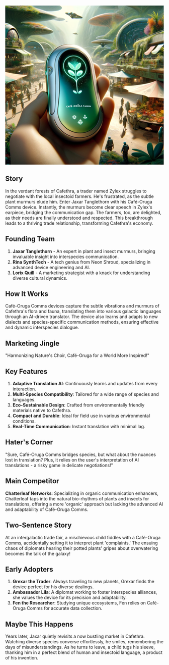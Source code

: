 ![Café-Oruga Comms](../assets/15.png)

## Story

In the verdant forests of Cafethra, a trader named Zylex struggles to negotiate with the local insectoid farmers. He's frustrated, as the subtle plant murmurs elude him. Enter Jaxar Tanglethorn with his Café-Oruga Comms device. Instantly, the murmurs become clear speech in Zylex's earpiece, bridging the communication gap. The farmers, too, are delighted, as their needs are finally understood and respected. This breakthrough leads to a thriving trade relationship, transforming Cafethra's economy.

## Founding Team

1. **Jaxar Tanglethorn** - An expert in plant and insect murmurs, bringing invaluable insight into interspecies communication.
2. **Rina SynthTech** - A tech genius from Neon Shroud, specializing in advanced device engineering and AI.
3. **Lorix Quill** - A marketing strategist with a knack for understanding diverse cultural dynamics.

## How It Works

Café-Oruga Comms devices capture the subtle vibrations and murmurs of Cafethra's flora and fauna, translating them into various galactic languages through an AI-driven translator. The device also learns and adapts to new dialects and species-specific communication methods, ensuring effective and dynamic interspecies dialogue.

## Marketing Jingle

"Harmonizing Nature's Choir, Café-Oruga for a World More Inspired!"

## Key Features

1. **Adaptive Translation AI**: Continuously learns and updates from every interaction.
2. **Multi-Species Compatibility**: Tailored for a wide range of species and languages.
3. **Eco-Sustainable Design**: Crafted from environmentally friendly materials native to Cafethra.
4. **Compact and Durable**: Ideal for field use in various environmental conditions.
5. **Real-Time Communication**: Instant translation with minimal lag.

## Hater's Corner

"Sure, Café-Oruga Comms bridges species, but what about the nuances lost in translation? Plus, it relies on the user's interpretation of AI translations - a risky game in delicate negotiations!"

## Main Competitor

**Chatterleaf Networks**: Specializing in organic communication enhancers, Chatterleaf taps into the natural bio-rhythms of plants and insects for translations, offering a more 'organic' approach but lacking the advanced AI and adaptability of Café-Oruga Comms.

## Two-Sentence Story

At an intergalactic trade fair, a mischievous child fiddles with a Café-Oruga Comms, accidentally setting it to interpret plant 'complaints.' The ensuing chaos of diplomats hearing their potted plants' gripes about overwatering becomes the talk of the galaxy!

## Early Adopters

1. **Grexar the Trader**: Always traveling to new planets, Grexar finds the device perfect for his diverse dealings.
2. **Ambassador Lila**: A diplomat working to foster interspecies alliances, she values the device for its precision and adaptability.
3. **Fen the Researcher**: Studying unique ecosystems, Fen relies on Café-Oruga Comms for accurate data collection.

## Maybe This Happens

Years later, Jaxar quietly revisits a now bustling market in Cafethra. Watching diverse species converse effortlessly, he smiles, remembering the days of misunderstandings. As he turns to leave, a child tugs his sleeve, thanking him in a perfect blend of human and insectoid language, a product of his invention.
